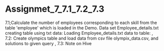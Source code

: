 # Assignmet_7_7.1_7.2_7.3
7.1;Calculate the number of employees corresponding to each skill from the table 'employee' which is loaded in the Demo. Data set Employee_details.txt creating table using txt data: Loading Employee_details.txt  data to table: , 7.2: Create olympics table and load data from csv file olympix_data.csv,  and solutions to given query , 7.3: Note on Hive
